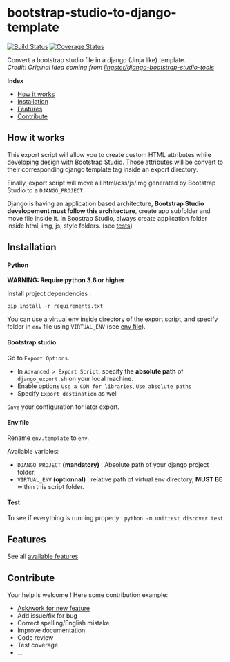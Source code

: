 # bootstrap-studio-to-django-template
[![Build Status](https://travis-ci.org/AbcSxyZ/bootstrap-studio-to-django-template.svg?branch=master)](https://travis-ci.org/AbcSxyZ/bootstrap-studio-to-django-template)
[![Coverage Status](https://coveralls.io/repos/github/AbcSxyZ/bootstrap-studio-to-django-template/badge.svg?branch=coverall)](https://coveralls.io/github/AbcSxyZ/bootstrap-studio-to-django-template?branch=coverall)

Convert a bootstrap studio file in a django (Jinja like) template.  
*Credit: Original idea coming from [lingster/django-bootstrap-studio-tools](https://github.com/lingster/django-bootstrap-studio-tools)*


**Index**
- [How it works](#how-it-works)
- [Installation](#installation)
- [Features](#features)
- [Contribute](#contribute)

## How it works

This export script will allow you to create custom HTML attributes while developing design with Bootstrap Studio. Those attributes will be convert to their corresponding django template tag inside an export directory.

Finally, export script will move all html/css/js/img generated by Bootstrap Studio to a `DJANGO_PROJECT`.

Django is having an application based architecture, **Bootstrap Studio developement must follow this architecture**, create app subfolder and move file inside it. In Boostrap Studio, always create application folder inside html, img, js, style folders. (see [tests](test/tree_script/mixed/multiple_assets_type))


## Installation

#### Python 
**WARNING: Require python 3.6 or higher**

Install project dependencies :
```
pip install -r requirements.txt
```
You can use a virtual env inside directory of the export script, and specify folder in `env` file using `VIRTUAL_ENV` (see [env file](#env-file)).

#### Bootstrap studio

Go to `Export Options`.
- In `Advanced > Export Script`, specify the **absolute path** of `django_export.sh` on your local machine.
- Enable options `Use a CDN for libraries`, `Use absolute paths`
- Specify `Export destination` as well

`Save` your configuration for later export.

#### Env file
Rename `env.template` to `env`.  

Available varibles:
- `DJANGO_PROJECT` **(mandatory)** : Absolute path of your django project folder.
- `VIRTUAL_ENV` **(optionnal)** : relative path of virtual env directory, **MUST BE** within this script folder.

#### Test
To see if everything is running properly : `python -m unittest discover test`

## Features

See all [available features](features.md)

## Contribute
Your help is welcome ! Here some contribution example:
- [Ask/work for new feature](community_asked_features.md)
- Add issue/fix for bug
- Correct spelling/English mistake
- Improve documentation
- Code review
- Test coverage
- ...
